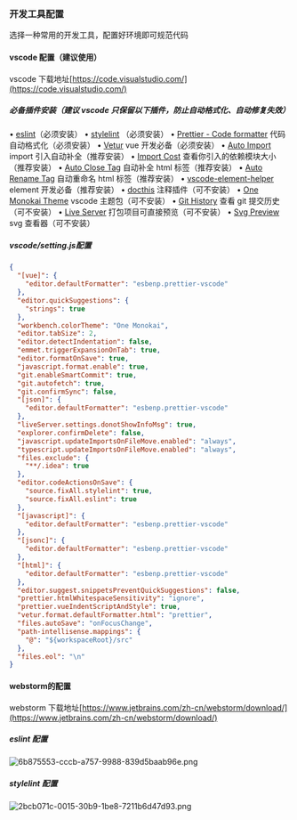 ### 开发工具配置 

选择一种常用的开发工具，配置好环境即可规范代码

#### vscode 配置（建议使用）

vscode 下载地址[https://code.visualstudio.com/](https://code.visualstudio.com/)


##### 必备插件安装（建议 vscode 只保留以下插件，防止自动格式化、自动修复失效）
• [eslint](https://marketplace.visualstudio.com/items?itemName=dbaeumer.vscode-eslint)（必须安装）
• [stylelint](https://marketplace.visualstudio.com/items?itemName=stylelint.vscode-stylelint) （必须安装）
• [Prettier - Code formatter](https://marketplace.visualstudio.com/items?itemName=esbenp.prettier-vscode) 代码自动格式化（必须安装）
• [Vetur](https://marketplace.visualstudio.com/items?itemName=octref.vetur) vue 开发必备（必须安装）
• [Auto Import](https://marketplace.visualstudio.com/items?itemName=steoates.autoimport) import 引入自动补全（推荐安装）
• [Import Cost](https://marketplace.visualstudio.com/items?itemName=wix.vscode-import-cost) 查看你引入的依赖模块大小（推荐安装）
• [Auto Close Tag](https://marketplace.visualstudio.com/items?itemName=formulahendry.auto-close-tag) 自动补全 html 标签（推荐安装）
• [Auto Rename Tag](https://marketplace.visualstudio.com/items?itemName=formulahendry.auto-rename-tag) 自动重命名 html 标签（推荐安装）
• [vscode-element-helper](https://marketplace.visualstudio.com/items?itemName=ElemeFE.vscode-element-helper) element 开发必备（推荐安装）
• [docthis](https://marketplace.visualstudio.com/items?itemName=oouo-diogo-perdigao.docthis) 注释插件（可不安装）
• [One Monokai Theme](https://marketplace.visualstudio.com/items?itemName=azemoh.one-monokai) vscode 主题包（可不安装）
• [Git History](https://marketplace.visualstudio.com/items?itemName=donjayamanne.githistory) 查看 git 提交历史（可不安装）
• [Live Server](https://marketplace.visualstudio.com/items?itemName=ritwickdey.LiveServer) 打包项目可直接预览（可不安装）
• [Svg Preview](https://marketplace.visualstudio.com/items?itemName=SimonSiefke.svg-preview) svg 查看器（可不安装）

##### vscode/setting.js配置

```json
{
  "[vue]": {
    "editor.defaultFormatter": "esbenp.prettier-vscode"
  },
  "editor.quickSuggestions": {
    "strings": true
  },
  "workbench.colorTheme": "One Monokai",
  "editor.tabSize": 2,
  "editor.detectIndentation": false,
  "emmet.triggerExpansionOnTab": true,
  "editor.formatOnSave": true,
  "javascript.format.enable": true,
  "git.enableSmartCommit": true,
  "git.autofetch": true,
  "git.confirmSync": false,
  "[json]": {
    "editor.defaultFormatter": "esbenp.prettier-vscode"
  },
  "liveServer.settings.donotShowInfoMsg": true,
  "explorer.confirmDelete": false,
  "javascript.updateImportsOnFileMove.enabled": "always",
  "typescript.updateImportsOnFileMove.enabled": "always",
  "files.exclude": {
    "**/.idea": true
  },
  "editor.codeActionsOnSave": {
    "source.fixAll.stylelint": true,
    "source.fixAll.eslint": true
  },
  "[javascript]": {
    "editor.defaultFormatter": "esbenp.prettier-vscode"
  },
  "[jsonc]": {
    "editor.defaultFormatter": "esbenp.prettier-vscode"
  },
  "[html]": {
    "editor.defaultFormatter": "esbenp.prettier-vscode"
  },
  "editor.suggest.snippetsPreventQuickSuggestions": false,
  "prettier.htmlWhitespaceSensitivity": "ignore",
  "prettier.vueIndentScriptAndStyle": true,
  "vetur.format.defaultFormatter.html": "prettier",
  "files.autoSave": "onFocusChange",
  "path-intellisense.mappings": {
    "@": "${workspaceRoot}/src"
  },
  "files.eol": "\n"
}
```

#### webstorm的配置

webstorm 下载地址[https://www.jetbrains.com/zh-cn/webstorm/download/](https://www.jetbrains.com/zh-cn/webstorm/download/)

##### eslint 配置
![6b875553-cccb-a757-9988-839d5baab96e.png](https://dgiot-1253666439.cos.ap-shanghai-fsi.myqcloud.com/web/6b875553-cccb-a757-9988-839d5baab96e.png)

##### stylelint 配置
![2bcb071c-0015-30b9-1be8-7211b6d47d93.png](https://dgiot-1253666439.cos.ap-shanghai-fsi.myqcloud.com/web/2bcb071c-0015-30b9-1be8-7211b6d47d93.png)